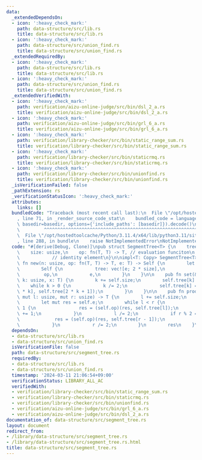 ```yaml
---
data:
  _extendedDependsOn:
  - icon: ':heavy_check_mark:'
    path: data-structure/src/lib.rs
    title: data-structure/src/lib.rs
  - icon: ':heavy_check_mark:'
    path: data-structure/src/union_find.rs
    title: data-structure/src/union_find.rs
  _extendedRequiredBy:
  - icon: ':heavy_check_mark:'
    path: data-structure/src/lib.rs
    title: data-structure/src/lib.rs
  - icon: ':heavy_check_mark:'
    path: data-structure/src/union_find.rs
    title: data-structure/src/union_find.rs
  _extendedVerifiedWith:
  - icon: ':heavy_check_mark:'
    path: verification/aizu-online-judge/src/bin/dsl_2_a.rs
    title: verification/aizu-online-judge/src/bin/dsl_2_a.rs
  - icon: ':heavy_check_mark:'
    path: verification/aizu-online-judge/src/bin/grl_6_a.rs
    title: verification/aizu-online-judge/src/bin/grl_6_a.rs
  - icon: ':heavy_check_mark:'
    path: verification/library-checker/src/bin/static_range_sum.rs
    title: verification/library-checker/src/bin/static_range_sum.rs
  - icon: ':heavy_check_mark:'
    path: verification/library-checker/src/bin/staticrmq.rs
    title: verification/library-checker/src/bin/staticrmq.rs
  - icon: ':heavy_check_mark:'
    path: verification/library-checker/src/bin/unionfind.rs
    title: verification/library-checker/src/bin/unionfind.rs
  _isVerificationFailed: false
  _pathExtension: rs
  _verificationStatusIcon: ':heavy_check_mark:'
  attributes:
    links: []
  bundledCode: "Traceback (most recent call last):\n  File \"/opt/hostedtoolcache/Python/3.11.4/x64/lib/python3.11/site-packages/onlinejudge_verify/documentation/build.py\"\
    , line 71, in _render_source_code_stat\n    bundled_code = language.bundle(stat.path,\
    \ basedir=basedir, options={'include_paths': [basedir]}).decode()\n          \
    \         ^^^^^^^^^^^^^^^^^^^^^^^^^^^^^^^^^^^^^^^^^^^^^^^^^^^^^^^^^^^^^^^^^^^^^^^^^^^^^^^^^\n\
    \  File \"/opt/hostedtoolcache/Python/3.11.4/x64/lib/python3.11/site-packages/onlinejudge_verify/languages/rust.py\"\
    , line 288, in bundle\n    raise NotImplementedError\nNotImplementedError\n"
  code: "#[derive(Debug, Clone)]\npub struct SegmentTree<T> {\n    tree: Vec<T>,\n\
    \    size: usize,\n    op: fn(T, T) -> T, // evaluation funciton\n    e: T,  \
    \            // identity element\n}\n\nimpl<T: Copy> SegmentTree<T> {\n    pub\
    \ fn new(n: usize, op: fn(T, T) -> T, e: T) -> Self {\n        let size = n.next_power_of_two();\n\
    \        Self {\n            tree: vec![e; 2 * size],\n            size,\n   \
    \         op,\n            e,\n        }\n    }\n\n    pub fn set(&mut self, mut\
    \ k: usize, x: T) {\n        k += self.size;\n        self.tree[k] = x;\n    \
    \    while k > 0 {\n            k /= 2;\n            self.tree[k] = (self.op)(self.tree[2\
    \ * k], self.tree[2 * k + 1]);\n        }\n    }\n\n    pub fn prod(&mut self,\
    \ mut l: usize, mut r: usize) -> T {\n        l += self.size;\n        r += self.size;\n\
    \        let mut res = self.e;\n        while l < r {\n            if l % 2 ==\
    \ 1 {\n                res = (self.op)(res, self.tree[l]);\n                l\
    \ += 1;\n            }\n            l /= 2;\n            if r % 2 == 1 {\n   \
    \             res = (self.op)(res, self.tree[r - 1]);\n                r -= 1;\n\
    \            }\n            r /= 2;\n        }\n        res\n    }\n}\n"
  dependsOn:
  - data-structure/src/lib.rs
  - data-structure/src/union_find.rs
  isVerificationFile: false
  path: data-structure/src/segment_tree.rs
  requiredBy:
  - data-structure/src/lib.rs
  - data-structure/src/union_find.rs
  timestamp: '2024-03-11 21:06:54+09:00'
  verificationStatus: LIBRARY_ALL_AC
  verifiedWith:
  - verification/library-checker/src/bin/static_range_sum.rs
  - verification/library-checker/src/bin/staticrmq.rs
  - verification/library-checker/src/bin/unionfind.rs
  - verification/aizu-online-judge/src/bin/grl_6_a.rs
  - verification/aizu-online-judge/src/bin/dsl_2_a.rs
documentation_of: data-structure/src/segment_tree.rs
layout: document
redirect_from:
- /library/data-structure/src/segment_tree.rs
- /library/data-structure/src/segment_tree.rs.html
title: data-structure/src/segment_tree.rs
---
```

